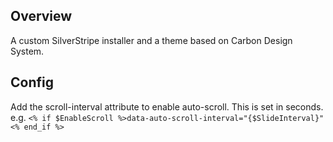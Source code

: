 ## Overview

A custom SilverStripe installer and a theme based on Carbon Design System.


## Config

Add the scroll-interval attribute to enable auto-scroll. This is set in seconds.
e.g.
`<% if $EnableScroll %>data-auto-scroll-interval="{$SlideInterval}"<% end_if %>`

